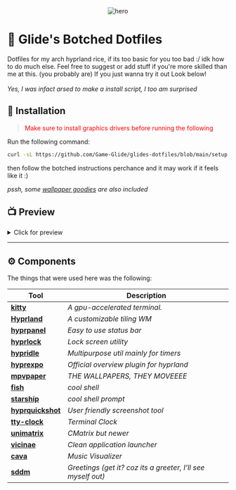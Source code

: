 <div align="center">
    <img src="./.github/other/hero.png" alt="hero" />
    <h1 align="left">🔮 Glide's Botched Dotfiles </h1>
    <p align="left">
        Dotfiles for my arch hyprland rice, if its too basic for you
        too bad :/ idk how to do much else. Feel free to suggest or add stuff
        if you're more skilled than me at this. (you probably are)
        If you just wanna try it out Look below!
        <br/>
        <br/>
        <em>Yes, I was infact arsed to make a install script, I too am surprised</em>
    </p>

</div>

## 🚀 Installation

> <span style="color:red">Make sure to install graphics drivers before running
> the following
> </span>

Run the following command:

```bash
curl -sL https://github.com/Game-Glide/glides-dotfiles/blob/main/setup.bash | bash
```

then follow the botched instructions perchance and it may work if it feels
like it :)

_pssh, some [wallpaper goodies](./wallpapers/) are also included_

## 📺 Preview

<details>
<summary> Click for preview </summary>

| Component   | Preview                                         |
| ----------- | ----------------------------------------------- |
| Desktop     | ![preview_1](./.github/previews/img_2.png)      |
| Terminal    | ![preview_2](./.github/previews/img_3.png)      |
| Lock Screen | ![preview_3](./.github/previews/lockscreen.png) |

</details>

---

## ⚙️ Components

The things that were used here was the following:

| Tool                                                                          | Description                                                  |
| ----------------------------------------------------------------------------- | ------------------------------------------------------------ |
| **[kitty](https://sw.kovidgoyal.net/kitty/#)**                                | _A gpu-accelerated terminal._                                |
| **[Hyprland](https://hypr.land/)**                                            | _A customizable tiling WM_                                   |
| **[hyprpanel](https://hyprpanel.com/)**                                       | _Easy to use status bar_                                     |
| **[hyprlock](https://github.com/hyprwm/hyprlock)**                            | _Lock screen utility_                                        |
| **[hypridle](https://github.com/hyprwm/hypridle)**                            | _Multipurpose util mainly for timers_                        |
| **[hyprexpo](https://github.com/hyprwm/hyprland-plugins/tree/main/hyprexpo)** | _Official overview plugin for hyprland_                      |
| **[mpvpaper](https://github.com/GhostNaN/mpvpaper)**                          | _THE WALLPAPERS, THEY MOVEEEE_                               |
| **[fish](https://fishshell.com/)**                                            | _cool shell_                                                 |
| **[starship](https://starship.rs/)**                                          | _cool shell prompt_                                          |
| **[hyprquickshot](https://github.com/JamDon2/hyprquickshot)**                 | _User friendly screenshot tool_                              |
| **[tty-clock](https://github.com/xorg62/tty-clock)**                          | _Terminal Clock_                                             |
| **[unimatrix](https://github.com/will8211/unimatrix)**                        | _CMatrix but newer_                                          |
| **[vicinae](https://docs.vicinae.com/)**                                      | _Clean application launcher_                                 |
| **[cava](https://github.com/karlstav/cava)**                                  | _Music Visualizer_                                           |
| **[sddm](https://github.com/sddm/sddm)**                                      | _Greetings (get it? coz its a greeter, I'll see myself out)_ |
